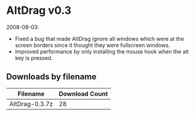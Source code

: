 # AltDrag v0.3

2008-08-03:
- Fixed a bug that made AltDrag ignore all windows which were at the screen borders since it thought they were fullscreen windows.
- Improved performance by only installing the mouse hook when the alt key is pressed.

## Downloads by filename

Filename       | Download Count
-------------- | --------------
AltDrag-0.3.7z |             28
